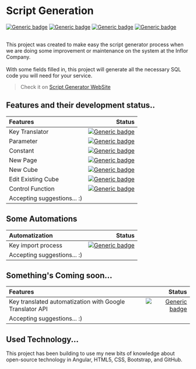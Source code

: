 # Script Generation 
[![Generic badge](https://img.shields.io/badge/ANGULAR-9.1.4-RED.svg)]()
[![Generic badge](https://img.shields.io/badge/HTML-5-ORANGE.svg)]()
[![Generic badge](https://img.shields.io/badge/BOOTSTRAP-4.3-VIOLET.svg)]()
[![Generic badge](https://img.shields.io/badge/CSS-3-BLUE.svg)]()

<BR>
This project was created to make easy the script generator process when we are doing some improvement or maintenance on the system at the Inflor Company. <br><br>
With some fields filled in, this project will generate all the necessary SQL code you will need for your service.
<br>

> Check it on [Script Generator WebSite](https://tadeuastori.github.io/scriptgenerator)


## Features and their development status..

| Features                  |   Status
| :------------------------ |   -------------------------:
| Key Translator            |   [![Generic badge](https://img.shields.io/badge/DONE-SUCCESS.svg)]()
| Parameter                 |   [![Generic badge](https://img.shields.io/badge/DONE-SUCCESS.svg)]()
| Constant                  |   [![Generic badge](https://img.shields.io/badge/DONE-SUCCESS.svg)]()
| New Page                  |   [![Generic badge](https://img.shields.io/badge/DONE-SUCCESS.svg)]()
| New Cube                  |   [![Generic badge](https://img.shields.io/badge/DONE-SUCCESS.svg)]()
| Edit Existing Cube        |   [![Generic badge](https://img.shields.io/badge/DONE-SUCCESS.svg)]()
| Control Function          |   [![Generic badge](https://img.shields.io/badge/DONE-SUCCESS.svg)]()
| Accepting suggestions... :)  

## Some Automations

| Automatization                |   Status
| :------------------------     |   -------------------------:
| Key import process            |   [![Generic badge](https://img.shields.io/badge/DONE-SUCCESS.svg)]()
| Accepting suggestions... :)                                   |   

## Something's Coming soon...

| Features                                                      |   Status
| :------------------------------------------------------------ |   -------------------------:
| Key translated automatization with Google Translator API      |   [![Generic badge](https://img.shields.io/badge/COMING_SOON-ORANGE.svg)]()
| Accepting suggestions... :)                                   |   

## Used Technology...

This project has been building to use my new bits of knowledge about open-source technology in Angular, HTML5, CSS, Bootstrap, and GitHub.
